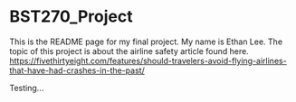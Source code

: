 # BST270_Project
This is the README page for my final project. My name is Ethan Lee.
The topic of this project is about the airline safety article found here. https://fivethirtyeight.com/features/should-travelers-avoid-flying-airlines-that-have-had-crashes-in-the-past/

Testing...
